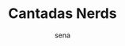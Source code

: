 ---
layout: ipsumpage

title: Cantadas Nerds
key: cantadasnerd
description: "Quem disse que nerd não dá cantada?"
author: sena

titleColor: "#ff0000"
descColor: "#ff0000"

genBtnBgColor: "#ff0000"
genBtnTextColor: "#ffffff"

labelTextColor: "#ff0000"
labelBgColor: "#ffffff"
labelBorderColor: "red"

paragraphText: "Pretendentes"
genBtnText: "Lançar xaveco."

language: Português
text:
- Gata me chama de Jedi que te ensino a mexer no meu sabre de luz
- Gata não tenho 7 esferas do dragão mas com 2 satisfaço seu desejo
- Gata vc é uma Dragonite em meio a tantos Rattatas.
- gata eu não sou cachoeira mas tenho uma queda por você
- Gata você não é o baidu mas é impossível remover você da minha memória.
- Gata eu não sou Jedi mas posso te fazer sentir a força
- Gata não precisa ser da área de exatas pra saber que o X que falta na sua equação sou eu!
- gata, na tabela do meu banco de dados você é sempre chave primária: única e sem você eu não funciono.
- gata se você fosse um pretérito da língua portuguesa você seria o pretérito mais que perfeito
- Gata, por você desinstalaria o lol do meu PC
- gata eu não sou charizard mas deixaria seu rabo pegando fogo!!!
- Gata eu não sou o Link mas voltaria no tempo pra viver tudo denovo
- Eu não sou o pikachu, mas prometo que quando eu te beijar vai ser chocante.
- Gata, eu não posso te ver, porque a lente do meu óculos é divergente, não de ver anjo.
- Gata, nao sou princesa zelda mas to doido pra voce toca minha ocarina
- Gata, não sou o ekko, mas voltaria no tempo pra viver tudo novamente.
- Gata, você é filha de Apolo?-não, por que?-Porque você me deixa quente
- Gata, te quero tanto que uma rapidinha com você duraria os mesmos 5 minutos que namekusei demorou para explodir. Sua linda!
- Gata, não sou cavaleiro de Athenas, mas faço elevar o cosmo do seu coração.
- Gato, não sou Gollum, mas farei de você meu precioso!!
- Nossa gata se eu fosse o Yoshi eu adoraria pular no seu buraco.
- Moça, Você não é uma horcrux, mas uma parte da minha alma está com você.
- Gato, seu nome é Finn? Porque eu tô louca pra pegar na sua espada e ter uma Hora de Aventura com você, seu lindo!
- Gata, você não é extreme potion, mas me deixou totalmente revigorado.
- Gata, você é não é globulos vermelhos mas percorre meu corpo até o coração sua linda.
- No Universo, uma porção de qualquer matérial atrai outra porção de matéria: o Sol atrai a Terra; a Terra nos atrai e também atrai a Lua, mantendo-a em sua órbita; eu atraiu você e vice-versa.
- Gata, Não sou o Alladin, mas se você esfregar a Lâmpada, faço sair o gênio.
- Gata, eu não sou a força mas eu quero estar sempre com você, sua linda.
- Gata você é tão Linda que até o demolidor enxergou sua beleza.
- Garota, mal te conheço, mas já sei só você é digna de levantar o meu martelo.
- posso ser nub no LOL , mas por você encaro a mid sem pensar duas vezes.
- Gata, você é o Papa Léguas? Porque é difícil de pegar, heih.
- Queria ser gás nobre, mas gás nobre não posso ser,Porque gás nobre se estabiliza com 8 elétrons, e eu me estabilizo com você.
- Gata, você não é balão, mas me leva as alturas.
- Gata, não sou pokémon de água, mas posso te deixar toda molhadinha :3.
- Gata, me chama de rom e me emula no seu coração.
- Gata nosso amor vai durar mais que One piece.
- Gato, por você eu iria de Markarth até Riften, sem fast travel e com peso limitado, seu lieendo!
- Gata, vc não é Activision e eu não sou a Bungie, mas o Destiny nos uniu.
- Gata, Loki pode ter um exército, os Vingadores podem ter o Hulk mas para mim o que importa é ter você.
- Você não é compilador mas por você eu Debugava.
- Mina,não sou Stephen Hawking,mas tenho uma teoria sobre seu buraco negro.
- Minha vida é uma máquina de estados, onde você é a transição que me levará ao estado de felicidade.
- Minha vida é uma máquina de estados, onde você é a transação que me leva ao estado da felicidade.
- Gata você não é esfera do dragão, mas eu me mataria pra te pegar.
- Gata, não sou o Scorpion mas meu Get Over Here vai acertar seu coração.
- Gata, me chama de iphone 6 que eu te mostro o plus, sua linda.
- Gata, me chama de dropbox que eu te levo até as nuvens. Sua linda!
- Gata, você é uma ótima treinadora Pokémon!Capturou meu coração sem ter que machuca-lo!Sua Linda!
- Gata, me chama de crowley e faz um pacto comigo!
- Gato sou que nem videogame 8bits, simples, mas perigosamente viciante.
- Se eu declarasse uma variável amor e chamasse ela depois, retornaria uma string com seu nome.
- Eu, posso não ser forte como o Goku, posso não ser engraçado como o Homem-Aranha, posso até não ser bonito como o Dante, mas por você, eu desligaria o meu vídeo-game a qualquer instante.
- Gato, me chama de noob e vem me ensinar a upar.
- Gata me chama de tio Zangado que eu te digo se você vale apena.
- Cara donzela, eu não sou a mística do X-men, mas eu posso me transformar em quem você quiser!
- Gata, eu não sou vídeo game, mas quando estiver triste, talvez eu te CONSOLE.
- Gato, você não é o slender, mas bem que podíamos estar sozinhos numa floresta
- Me chama de Brok, que te mostro meu Onix.
- Eu não sou o JigglyPuff mas se eu cantar você dorme comigo?

---